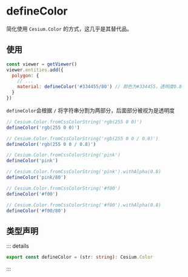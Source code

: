 # defineColor

简化使用 `Cesium.Color` 的方式，这几乎是其替代品。

## 使用

```js
const viewer = getViewer()
viewer.entities.add({
  polygon: {
    // ...
    material: defineColor('#334455/80') // 颜色为#334455，透明度0.8
  }
})
```

`defineColor`会根据 `/` 将字符串分割为两部分，后面部分被视为是透明度

```js
// Cesium.Color.fromCssColorString('rgb(255 0 0)')
defineColor('rgb(255 0 0)')

// Cesium.Color.fromCssColorString('rgb(255 0 0 / 0.8)')
defineColor('rgb(255 0 0 / 0.8)')

// Cesium.Color.fromCssColorString('pink')
defineColor('pink')

// Cesium.Color.fromCssColorString('pink').withAlpha(0.8)
defineColor('pink/80')

// Cesium.Color.fromCssColorString('#f00')
defineColor('#f00')

// Cesium.Color.fromCssColorString('#f00').withAlpha(0.8)
defineColor('#f00/80')
```

## 类型声明

::: details

```ts
export const defineColor = (str: string): Cesium.Color
```

:::
